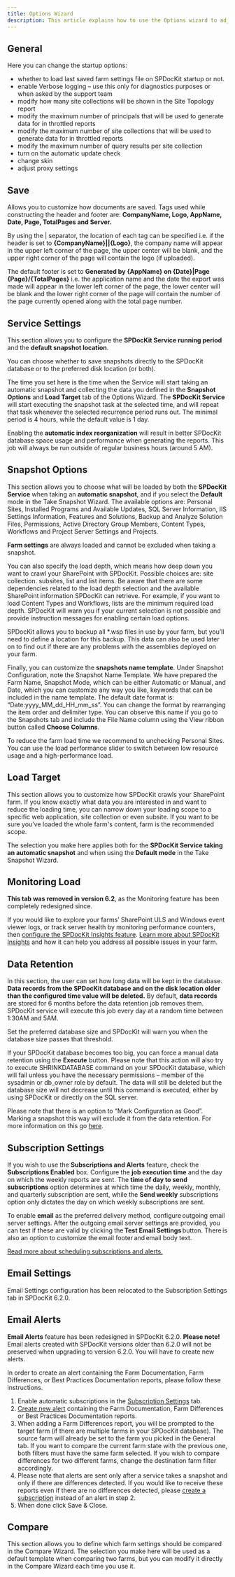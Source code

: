 ```yaml
---
title: Options Wizard
description: This article explains how to use the Options wizard to adjust and change your SPDocKit settings.
---
```

## General

Here you can change the startup options:

* whether to load last saved farm settings file on SPDocKit startup or not.
* enable Verbose logging – use this only for diagnostics purposes or when asked by the support team
* modify how many site collections will be shown in the Site Topology report
* modify the maximum number of principals that will be used to generate data for in throttled reports
* modify the maximum number of site collections that will be used to generate data for in throttled reports
* modify the maximum number of query results per site collection
* turn on the automatic update check
* change skin
* adjust proxy settings

## Save

Allows you to customize how documents are saved. Tags used while constructing the header and footer are: __CompanyName, Logo, AppName, Date, Page, TotalPages and Server.__

By using the | separator, the location of each tag can be specified i.e. if the header is set to __{CompanyName}||{Logo}__, the company name will appear in the upper left corner of the page, the upper center will be blank, and the upper right corner of the page will contain the logo (if uploaded).

The default footer is set to __Generated by {AppName} on {Date}|Page {Page}/{TotalPages}__ i.e. the application name and the date the export was made will appear in the lower left corner of the page, the lower center will be blank and the lower right corner of the page will contain the number of the page currently opened along with the total page number.

## Service Settings

This section allows you to configure the __SPDocKit Service running period__ and the __default snapshot location__.

You can choose whether to save snapshots directly to the SPDocKit database or to the preferred disk location (or both).

The time you set here is the time when the Service will start taking an automatic snapshot and collecting the data you defined in the __Snapshot Options__ and __Load Target__ tab of the Options Wizard. The __SPDocKit Service__ will start executing the snapshot task at the selected time, and will repeat that task whenever the selected recurrence period runs out. The minimal period is 4 hours, while the default value is 1 day. 

Enabling the __automatic index reorganization__ will result in better SPDocKit database space usage and performance when generating the reports. This job will always be run outside of regular business hours (around 5 AM).

## Snapshot Options

This section allows you to choose what will be loaded by both the __SPDocKit Service__ when taking an __automatic snapshot__, and if you select the __Default__ mode in the Take Snapshot Wizard. The available options are: Personal Sites, Installed Programs and Available Updates, SQL Server Information, IIS Settings Information, Features and Solutions, Backup and Analyze Solution Files, Permissions, Active Directory Group Members, Content Types, Workflows and Project Server Settings and Projects.

__Farm settings__ are always loaded and cannot be excluded when taking a snapshot.

You can also specify the load depth, which means how deep down you want to crawl your SharePoint with SPDocKit. Possible choices are: site collection. subsites, list and list items. Be aware that there are some dependencies related to the load depth selection and the available SharePoint information SPDocKit can retrieve. For example, if you want to load Content Types and Workflows, lists are the minimum required load depth. SPDocKit will warn you if your current selection is not possible and provide instruction messages for enabling certain load options.

SPDocKit allows you to backup all *.wsp files in use by your farm, but you’ll need to define a location for this backup. This data can also be used later on to find out if there are any problems with the assemblies deployed on your farm.

Finally, you can customize the __snapshots name template__. Under Snapshot Configuration, note the Snapshot Name Template. We have prepared the Farm Name, Snapshot Mode, which can be either Automatic or Manual, and Date, which you can customize any way you like, keywords that can be included in the name template. The default date format is: “Date:yyyy_MM_dd_HH_mm_ss”. You can change the format by rearranging the item order and delimiter type. You can observe this name if you go to the Snapshots tab and include the File Name column using the View ribbon button called __Choose Columns__.

To reduce the farm load time we recommend to unchecking Personal Sites. You can use the load performance slider to switch between low resource usage and a high-performance load.

## Load Target

This section allows you to customize how SPDocKit crawls your SharePoint farm. If you know exactly what data you are interested in and want to reduce the loading time, you can narrow down your loading scope to a specific web application, site collection or even subsite. If you want to be sure you’ve loaded the whole farm's content, farm is the recommended scope.

The selection you make here applies both for the __SPDocKit Service taking an automatic snapshot__ and when using the __Default mode__ in the Take Snapshot Wizard.

## Monitoring Load

__This tab was removed in version 6.2__, as the Monitoring feature has been completely redesigned since. 

If you would like to explore your farms’ SharePoint ULS and Windows event viewer logs, or track server health by monitoring performance counters, then [configure the SPDocKit Insights feature](#internal/how-to/monitoring/configure-automatic-monitoring-loading/). [Learn more about SPDocKit Insights](#internal/get-to-know-documentation-toolkit/monitoring-screen/) and how it can help you address all possible issues in your farm.

## Data Retention

In this section, the user can set how long data will be kept in the database. __Data records from the SPDocKit database and on the disk location older than the configured time value will be deleted.__ By default, __data records__ are stored for 6 months before the data retention  job removes them. SPDocKit service will execute this job every day at a random time between 1:30AM and 5AM.

Set the preferred database size and SPDocKit will warn you when the database size passes that threshold.

If your SPDocKit database becomes too big, you can force a manual data retention using the __Execute__ button. Please note that this action will also try to execute SHRINKDATABASE command on your SPDocKit database, which will fail unless you have the necessary permissions – member of the sysadmin or db_owner role by default. The data will still be deleted but the database size will not decrease until this command is executed, either by using SPDocKit or directly on the SQL server.

Please note that there is an option to “Mark Configuration as Good”. Marking a snapshot this way will exclude it from the data retention. For more information on this go [here](#internal/get-to-know-documentation-toolkit/track-changes-screen/).

## Subscription Settings

If you wish to use the __Subscriptions and Alerts__ feature, check the __Subscriptions Enabled__ box. Configure the __job execution time__ and the day on which the weekly reports are sent. The __time of day to send subscriptions__ option determines at which time the daily, weekly, monthly, and quarterly subscription are sent, while the __Send weekly__ subscriptions option only dictates the day on which weekly subscriptions are sent.

To enable __email__ as the preferred delivery method, configure outgoing email server settings. After the outgoing email server settings are provided, you can test if these are valid by clicking the __Test Email Settings__ button. There is also an option to customize the email footer and email body text. 

[Read more about scheduling subscriptions and alerts.](#internal/get-to-know-documentation-toolkit/backstage-screen/email-subscription-manager/)

## Email Settings

Email Settings configuration has been relocated to the Subscription Settings tab in SPDocKit 6.2.0.

## Email Alerts

__Email Alerts__ feature has been redesigned in SPDocKit 6.2.0. __Please note!__ Email alerts created with SPDocKit versions older than 6.2.0 will not be preserved when upgrading to version 6.2.0. You will have to create new alerts. 

In order to create an alert containing the Farm Documentation, Farm Differences, or Best Practices Documentation reports, please follow these instructions.

1. Enable automatic subscriptions in the [Subscription Settings](#internal/get-to-know-documentation-toolkit/backstage-screen/options-wizard/#panel-8) tab.
2. [Create new alert](#internal/how-to/email-subscriptions/create-new-alert/) containing the Farm Documentation, Farm Differences or Best Practices Documentation reports.
3. When adding a Farm Differences report, you will be prompted to the target farm (if there are multiple farms in your SPDocKit database). The source farm will already be set to the farm you picked in the General tab. If you want to compare the current farm state with the previous one, both filters must have the same farm selected. If you wish to compare differences for two different farms, change the destination farm filter accordingly.
3. Please note that alerts are sent only after a service takes a snapshot and only if there are differences detected. If you would like to receive these reports even if there are no differences detected, please [create a subscription](#internal/how-to/email-subscriptions/create-new-email-subscription/) instead of an alert in step 2.
5. When done click Save & Close.

## Compare

This section allows you to define which farm settings should be compared in the Compare Wizard. The selection you make here will be used as a default template when comparing two farms, but you can modify it directly in the Compare Wizard each time you use it.